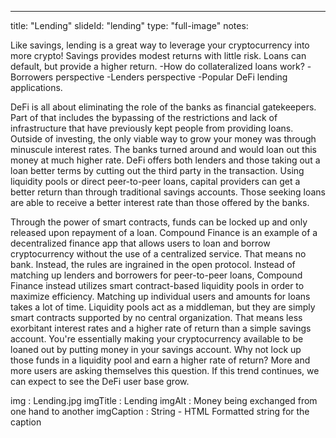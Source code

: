--- 
title: "Lending"
slideId: "lending"
type: "full-image"
notes: 
  <p class="subtitle">Like savings, lending is a great way to leverage your cryptocurrency into more crypto! Savings provides modest returns with little risk. Loans can default, but provide a higher return. 
-How do collateralized loans work?  
-Borrowers perspective  
-Lenders perspective
-Popular DeFi lending applications.</p>
  <p>DeFi is all about eliminating the role of the banks as financial gatekeepers. Part of that includes the bypassing of the restrictions and lack of infrastructure that have previously kept people from providing loans. Outside of investing, the only viable way to grow your money was through minuscule interest rates. The banks turned around and would loan out this money at much higher rate. DeFi offers both lenders and those taking out a loan better terms by cutting out the third party in the transaction. Using liquidity pools or direct peer-to-peer loans, capital providers can get a better return than through traditional savings accounts. Those seeking loans are able to receive a better interest rate than those offered by the banks.</p>
  <p>Through the power of smart contracts, funds can be locked up and only released upon repayment of a loan. Compound Finance is an example of a decentralized finance app that allows users to loan and borrow cryptocurrency without the use of a centralized service. That means no bank. Instead, the rules are ingrained in the open protocol.  Instead of matching up lenders and borrowers for peer-to-peer loans, Compound Finance instead utilizes smart contract-based liquidity pools in order to maximize efficiency. Matching up individual users and amounts for loans takes a lot of time. Liquidity pools act as a middleman, but they are simply smart contracts supported by no central organization. That means less exorbitant interest rates and a higher rate of return than a simple savings account. You're essentially making your cryptocurrency available to be loaned out by putting money in your savings account. Why not lock up those funds in a liquidity pool and earn a higher rate of return? More and more users are asking themselves this question. If this trend continues, we can expect to see the DeFi user base grow.</p>
img : Lending.jpg
imgTitle : Lending
imgAlt : Money being exchanged from one hand to another
imgCaption : String - HTML Formatted string for the caption
